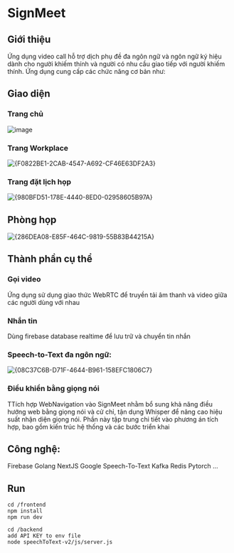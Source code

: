 # SignMeet

## Giới thiệu
Ứng dụng video call hỗ trợ dịch phụ đề đa ngôn ngữ và ngôn ngữ ký hiệu dành cho người khiếm thính và người có nhu cầu giao tiếp với người khiếm thính. Ứng dụng cung cấp các chức năng cơ bản như:
  
## Giao diện
### Trang chủ
![image](https://github.com/user-attachments/assets/cd06ec52-c1e1-4be1-9d27-f647f3836c1c)



### Trang Workplace
![{F0822BE1-2CAB-4547-A692-CF46E63DF2A3}](https://github.com/user-attachments/assets/1a57e63e-8fc1-453a-bca3-1573630a7e13)

### Trang đặt lịch họp
![{980BFD51-178E-4440-8ED0-02958605B97A}](https://github.com/user-attachments/assets/84e04633-0e5b-4d37-ac6a-d4ef760c3c21)

## Phòng họp
![{286DEA08-E85F-464C-9819-55B83B44215A}](https://github.com/user-attachments/assets/bb1f5275-5050-4293-b87e-36e62408b9e1)

## Thành phần cụ thể
### Gọi video
Ứng dụng sử dụng giao thức WebRTC để truyền tải âm thanh và video giữa các người dùng với nhau
### Nhắn tin
Dùng firebase database realtime để lưu trữ và chuyển tin nhắn
### Speech-to-Text đa ngôn ngữ:
![{08C37C6B-D71F-4644-B961-158EFC1806C7}](https://github.com/user-attachments/assets/b6158b1c-de3a-4114-a624-88d3e11fec9c)
### Điều khiển bằng giọng nói
TTích hợp WebNavigation vào SignMeet nhằm bổ sung khả năng điều hướng web bằng giọng nói và cử chỉ, tận dụng Whisper để nâng cao hiệu suất nhận diện giọng nói. Phần này tập trung chi tiết vào phương án tích hợp, bao gồm kiến trúc hệ thống và các bước triển khai

## Công nghệ:
Firebase
Golang
NextJS
Google Speech-To-Text
Kafka
Redis
Pytorch
...

## Run
```
cd /frontend
npm install
npm run dev

cd /backend
add API KEY to env file
node speechToText-v2/js/server.js
```

